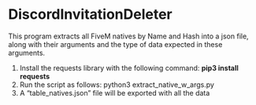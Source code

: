 # DiscordInvitationDeleter
This program extracts all FiveM natives by Name and Hash into a json file, along with their arguments and the type of data expected in these arguments.

1) Install the requests library with the following command: **pip3 install requests**
2) Run the script as follows: python3 extract_native_w_args.py
3) A “table_natives.json” file will be exported with all the data
